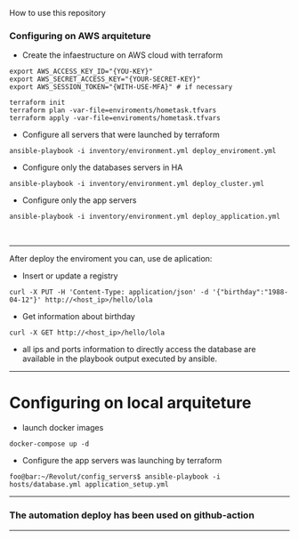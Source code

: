 How to use this repository

### Configuring on AWS arquiteture
- Create the infaestructure on AWS cloud with terraform
```console
export AWS_ACCESS_KEY_ID="{YOU-KEY}"
export AWS_SECRET_ACCESS_KEY="{YOUR-SECRET-KEY}"
export AWS_SESSION_TOKEN="{WITH-USE-MFA}" # if necessary

terraform init
terraform plan -var-file=enviroments/hometask.tfvars
terraform apply -var-file=enviroments/hometask.tfvars
```

- Configure all servers that were launched by terraform

```console
ansible-playbook -i inventory/environment.yml deploy_enviroment.yml
```


- Configure only the databases servers in HA 

```console
ansible-playbook -i inventory/environment.yml deploy_cluster.yml
```

- Configure only the app servers
```console
ansible-playbook -i inventory/environment.yml deploy_application.yml
```
<br >

---

After deploy the enviroment you can, use de aplication:

 - Insert or update a registry
```console
curl -X PUT -H 'Content-Type: application/json' -d '{"birthday":"1988-04-12"}' http://<host_ip>/hello/lola
```

- Get information about birthday
```console
curl -X GET http://<host_ip>/hello/lola
```

- all ips and ports information to directly access the database are available in the playbook output executed by ansible.


---
# Configuring on local arquiteture

- launch docker images
```console
docker-compose up -d
```

- Configure the app servers was launching by terraform
```console
foo@bar:~/Revolut/config_servers$ ansible-playbook -i hosts/database.yml application_setup.yml
```


---
### The automation deploy has been used on github-action
---
